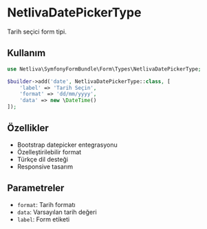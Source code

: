 # NetlivaDatePickerType

Tarih seçici form tipi.

## Kullanım

```php
use Netliva\SymfonyFormBundle\Form\Types\NetlivaDatePickerType;

$builder->add('date', NetlivaDatePickerType::class, [
    'label' => 'Tarih Seçin',
    'format' => 'dd/mm/yyyy',
    'data' => new \DateTime()
]);
```

## Özellikler

- Bootstrap datepicker entegrasyonu
- Özelleştirilebilir format
- Türkçe dil desteği
- Responsive tasarım

## Parametreler

- `format`: Tarih formatı
- `data`: Varsayılan tarih değeri
- `label`: Form etiketi
